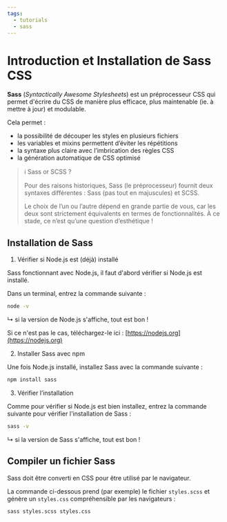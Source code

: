 ```yaml
---
tags:
  - tutorials
  - sass
---
```


# Introduction et Installation de Sass CSS

**Sass** (_Syntactically Awesome Stylesheets_) est un préprocesseur CSS qui permet d'écrire du CSS de manière plus efficace, plus maintenable (ie. à mettre à jour) et modulable.

Cela permet :

- la possibilité de découper les styles en plusieurs fichiers
- les variables et mixins permettent d’éviter les répétitions
- la syntaxe plus claire avec l’imbrication des règles CSS
- la génération automatique de CSS optimisé

> ℹ️ Sass or SCSS ?
>
> Pour des raisons historiques, Sass (le préprocesseur) fournit deux syntaxes différentes : Sass (pas tout en majuscules) et SCSS.
>
> Le choix de l’un ou l’autre dépend en grande partie de vous, car les deux sont strictement équivalents en termes de fonctionnalités. À ce stade, ce n’est qu’une question d’esthétique !

## Installation de Sass

1. Vérifier si Node.js est (déjà) installé

Sass fonctionnant avec Node.js, il faut d'abord vérifier si Node.js est installé.

Dans un terminal, entrez la commande suivante :

```sh
node -v
```

↳ si la version de Node.js s'affiche, tout est bon !

Si ce n'est pas le cas, téléchargez-le ici : [https://nodejs.org](https://nodejs.org)

2. Installer Sass avec npm

Une fois Node.js installé, installez Sass avec la commande suivante :

```sh
npm install sass
```

3. Vérifier l’installation

Comme pour vérifier si Node.js est bien installez, entrez la commande suivante pour vérifier l'installation de Sass :

```sh
sass -v
```

↳ si la version de Sass s'affiche, tout est bon !

## Compiler un fichier Sass

Sass doit être converti en CSS pour être utilisé par le navigateur.

La commande ci-dessous prend (par exemple) le fichier `styles.scss` et génère un `styles.css` compréhensible par les navigateurs :

```sh
sass styles.scss styles.css
```
